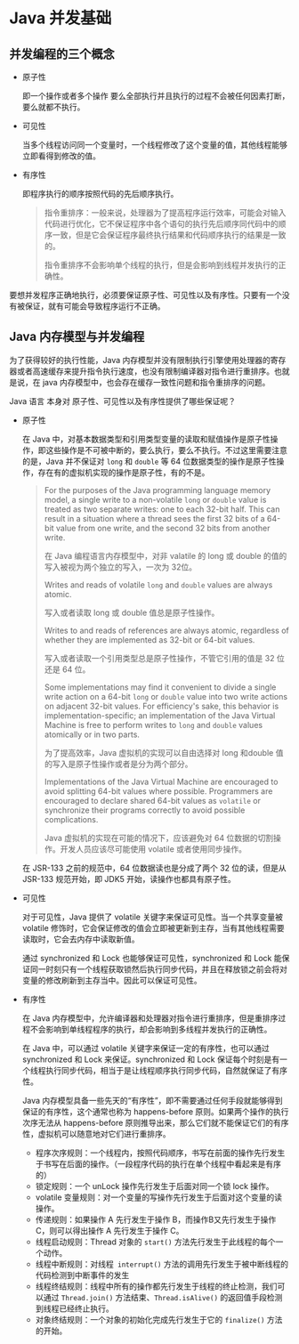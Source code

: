 # Java 并发基础



## 并发编程的三个概念

* 原子性

  即一个操作或者多个操作 要么全部执行并且执行的过程不会被任何因素打断，要么就都不执行。

* 可见性

  当多个线程访问同一个变量时，一个线程修改了这个变量的值，其他线程能够立即看得到修改的值。

* 有序性

  即程序执行的顺序按照代码的先后顺序执行。

  > 指令重排序：一般来说，处理器为了提高程序运行效率，可能会对输入代码进行优化，它不保证程序中各个语句的执行先后顺序同代码中的顺序一致，但是它会保证程序最终执行结果和代码顺序执行的结果是一致的。
  >
  > 指令重排序不会影响单个线程的执行，但是会影响到线程并发执行的正确性。

要想并发程序正确地执行，必须要保证原子性、可见性以及有序性。只要有一个没有被保证，就有可能会导致程序运行不正确。



## Java 内存模型与并发编程

为了获得较好的执行性能，Java 内存模型并没有限制执行引擎使用处理器的寄存器或者高速缓存来提升指令执行速度，也没有限制编译器对指令进行重排序。也就是说，在 java 内存模型中，也会存在缓存一致性问题和指令重排序的问题。

Java 语言 本身对 原子性、可见性以及有序性提供了哪些保证呢？

* 原子性

  在 Java 中，对基本数据类型和引用类型变量的读取和赋值操作是原子性操作，即这些操作是不可被中断的，要么执行，要么不执行。不过这里需要注意的是，Java 并不保证对 `long` 和 `double` 等 64 位数据类型的操作是原子性操作，存在有的虚拟机实现的操作是原子性，有的不是。

  > For the purposes of the Java programming language memory model, a single write to a non-volatile `long` or `double` value is treated as two separate writes: one to each 32-bit half. This can result in a situation where a thread sees the first 32 bits of a 64-bit value from one write, and the second 32 bits from another write.
  >
  > 在 Java 编程语言内存模型中，对非 valatile 的 long 或 double 的值的写入被视为两个独立的写入，一次为 32位。
  >
  > Writes and reads of volatile `long` and `double` values are always atomic.
  >
  > 写入或者读取 long 或 double 值总是原子性操作。
  >
  > Writes to and reads of references are always atomic, regardless of whether they are implemented as 32-bit or 64-bit values.
  >
  > 写入或者读取一个引用类型总是原子性操作，不管它引用的值是 32 位还是 64 位。
  >
  > Some implementations may find it convenient to divide a single write action on a 64-bit `long` or `double` value into two write actions on adjacent 32-bit values. For efficiency's sake, this behavior is implementation-specific; an implementation of the Java Virtual Machine is free to perform writes to `long` and `double` values atomically or in two parts.
  >
  > 为了提高效率，Java 虚拟机的实现可以自由选择对 long 和double 值的写入是原子性操作或者是分为两个部分。
  >
  > Implementations of the Java Virtual Machine are encouraged to avoid splitting 64-bit values where possible. Programmers are encouraged to declare shared 64-bit values as `volatile` or synchronize their programs correctly to avoid possible complications.
  >
  > Java 虚拟机的实现在可能的情况下，应该避免对 64 位数据的切割操作。开发人员应该尽可能使用 volatile 或者使用同步操作。

  在 JSR-133 之前的规范中，64 位数据读也是分成了两个 32 位的读，但是从 JSR-133 规范开始，即 JDK5 开始，读操作也都具有原子性。

* 可见性

  对于可见性，Java 提供了 volatile 关键字来保证可见性。当一个共享变量被 volatile 修饰时，它会保证修改的值会立即被更新到主存，当有其他线程需要读取时，它会去内存中读取新值。

  通过 synchronized 和 Lock 也能够保证可见性，synchronized 和 Lock 能保证同一时刻只有一个线程获取锁然后执行同步代码，并且在释放锁之前会将对变量的修改刷新到主存当中。因此可以保证可见性。

* 有序性

  在 Java 内存模型中，允许编译器和处理器对指令进行重排序，但是重排序过程不会影响到单线程程序的执行，却会影响到多线程并发执行的正确性。

  在 Java 中，可以通过 volatile 关键字来保证一定的有序性，也可以通过 synchronized 和 Lock 来保证。synchronized 和 Lock 保证每个时刻是有一个线程执行同步代码，相当于是让线程顺序执行同步代码，自然就保证了有序性。

  Java 内存模型具备一些先天的“有序性”，即不需要通过任何手段就能够得到保证的有序性，这个通常也称为 happens-before 原则。如果两个操作的执行次序无法从 happens-before 原则推导出来，那么它们就不能保证它们的有序性，虚拟机可以随意地对它们进行重排序。

  * 程序次序规则：一个线程内，按照代码顺序，书写在前面的操作先行发生于书写在后面的操作。（一段程序代码的执行在单个线程中看起来是有序的）
  * 锁定规则：一个 unLock 操作先行发生于后面对同一个锁 lock 操作。
  * volatile 变量规则：对一个变量的写操作先行发生于后面对这个变量的读操作。
  * 传递规则：如果操作 A 先行发生于操作 B，而操作B又先行发生于操作 C，则可以得出操作 A 先行发生于操作 C。
  * 线程启动规则：Thread 对象的 `start()` 方法先行发生于此线程的每个一个动作。
  * 线程中断规则：对线程` interrupt()` 方法的调用先行发生于被中断线程的代码检测到中断事件的发生
  * 线程终结规则：线程中所有的操作都先行发生于线程的终止检测，我们可以通过 `Thread.join()` 方法结束、`Thread.isAlive()` 的返回值手段检测到线程已经终止执行。
  * 对象终结规则：一个对象的初始化完成先行发生于它的 `finalize()` 方法的开始。